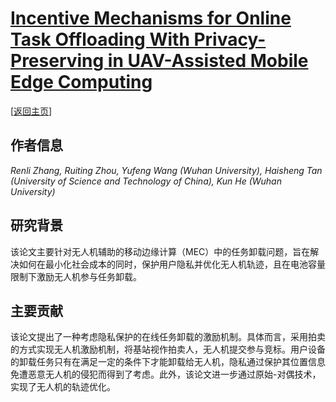 # [Incentive Mechanisms for Online Task Offloading With Privacy-Preserving in UAV-Assisted Mobile Edge Computing](https://doi.org/10.1109/TNET.2024.3364141)

\[[返回主页](../../README.md#2024)\]

## 作者信息
*Renli Zhang, Ruiting Zhou, Yufeng Wang (Wuhan University), Haisheng Tan (University of Science and Technology of China), Kun He (Wuhan University)*

## 研究背景
该论文主要针对无人机辅助的移动边缘计算（MEC）中的任务卸载问题，旨在解决如何在最小化社会成本的同时，保护用户隐私并优化无人机轨迹，且在电池容量限制下激励无人机参与任务卸载。

## 主要贡献
该论文提出了一种考虑隐私保护的在线任务卸载的激励机制。具体而言，采用拍卖的方式实现无人机激励机制，将基站视作拍卖人，无人机提交参与竞标。用户设备的卸载任务只有在满足一定的条件下才能卸载给无人机，隐私通过保护其位置信息免遭恶意无人机的侵犯而得到了考虑。此外，该论文进一步通过原始-对偶技术，实现了无人机的轨迹优化。